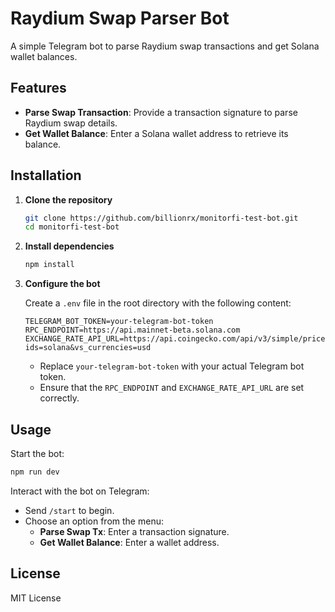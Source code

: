 # Raydium Swap Parser Bot

A simple Telegram bot to parse Raydium swap transactions and get Solana wallet balances.

## Features

- **Parse Swap Transaction**: Provide a transaction signature to parse Raydium swap details.
- **Get Wallet Balance**: Enter a Solana wallet address to retrieve its balance.

## Installation

1. **Clone the repository**

   ```bash
   git clone https://github.com/billionrx/monitorfi-test-bot.git
   cd monitorfi-test-bot
   ```

2. **Install dependencies**

   ```bash
   npm install
   ```

3. **Configure the bot**

   Create a `.env` file in the root directory with the following content:

   ```env
   TELEGRAM_BOT_TOKEN=your-telegram-bot-token
   RPC_ENDPOINT=https://api.mainnet-beta.solana.com
   EXCHANGE_RATE_API_URL=https://api.coingecko.com/api/v3/simple/price?ids=solana&vs_currencies=usd
   ```

   - Replace `your-telegram-bot-token` with your actual Telegram bot token.
   - Ensure that the `RPC_ENDPOINT` and `EXCHANGE_RATE_API_URL` are set correctly.


## Usage

Start the bot:

```bash
npm run dev
```

Interact with the bot on Telegram:

- Send `/start` to begin.
- Choose an option from the menu:
  - **Parse Swap Tx**: Enter a transaction signature.
  - **Get Wallet Balance**: Enter a wallet address.

## License

MIT License
